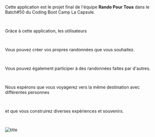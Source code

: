 Cette application est le projet final de l'équipe **Rando Pour Tous** dans le Batch#50 du Coding Boot Camp La Capsule.

<br>

Grâce à cette application, les utilisateurs

<br>

Vous pouvez créer vos propres randonnées que vous souhaitez.

<br>

Vous pouvez également participer à des randonnées faites par d'autres.

<br>

Nous espérons que vous voyagerez vers la même destination avec différentes personnes 

<br>

et que vous construirez diverses expériences et souvenirs.

<br>

![title](https://res.cloudinary.com/rupo/image/upload/v1654206810/splash_az3ikg.png)   

